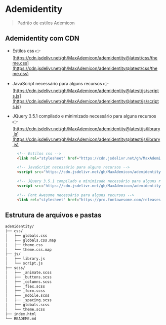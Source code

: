 # Ademidentity

> Padrão de estilos Ademicon

## Ademidentity com CDN

+ Estilos css
  👉 [https://cdn.jsdelivr.net/gh/MaxAdemicon/ademidentity@latest/css/theme.css](https://cdn.jsdelivr.net/gh/MaxAdemicon/ademidentity@latest/css/theme.css)

+ JavaScript necessário para alguns recursos
  👉 [https://cdn.jsdelivr.net/gh/MaxAdemicon/ademidentity@latest/js/scripts.js](https://cdn.jsdelivr.net/gh/MaxAdemicon/ademidentity@latest/js/scripts.js)
  
+ JQuery 3.5.1 compilado e minimizado necessário para alguns recursos
  👉 [https://cdn.jsdelivr.net/gh/MaxAdemicon/ademidentity@latest/js/library.js](https://cdn.jsdelivr.net/gh/MaxAdemicon/ademidentity@latest/js/library.js)

  ```html
    <!-- Estilos css -->
    <link rel="stylesheet" href="https://cdn.jsdelivr.net/gh/MaxAdemicon/ademidentity@latest/css/theme.css" />
    
    <!-- JavaScript necessário para alguns recursos -->
    <script src="https://cdn.jsdelivr.net/gh/MaxAdemicon/ademidentity@latest/js/scripts.js" type="text/javascript"></script>
    
    <!-- JQuery 3.5.1 compilado e minimizado necessário para alguns recursos -->
    <script src="https://cdn.jsdelivr.net/gh/MaxAdemicon/ademidentity@latest/js/library.js" type="text/javascript"></script>
    
    <!-- Font Awesome necessário para alguns recursos -->
    <link rel="stylesheet" href="https://pro.fontawesome.com/releases/v5.10.0/css/all.css" integrity="sha384-AYmEC3Yw5cVb3ZcuHtOA93w35dYTsvhLPVnYs9eStHfGJvOvKxVfELGroGkvsg+p" crossorigin="anonymous"/>
  ```

## Estrutura de arquivos e pastas

```bash
ademidentity/
├── css/
│   ├── globals.css
│   ├── globals.css.map
│   ├── theme.css
│   └── theme.css.map
├── js/
│   ├── library.js
│   └── script.js
├── scss/
│   ├── _animate.scss
│   ├── _buttons.scss
│   ├── _columns.scss
│   ├── _flex.scss
│   ├── _form.scss
│   ├── _mobile.scss
│   ├── _spacing.scss
│   ├── globals.scss
│   └── theme.scss
├── index.html
└── READEME.md
```

